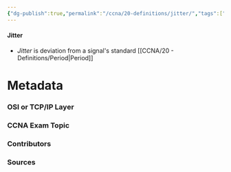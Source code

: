 ```yaml
---
{"dg-publish":true,"permalink":"/ccna/20-definitions/jitter/","tags":["defs_ccna"]}
---
```


#### Jitter
- *Jitter* is deviation from a signal's standard [[CCNA/20 - Definitions/Period\|Period]]







# Metadata
### OSI or TCP/IP Layer

### CCNA Exam Topic

### Contributors

### Sources

